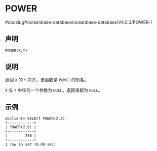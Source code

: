 POWER 
==========================
#docslug#/oceanbase-database/oceanbase-database/V4.0.0/POWER-1


声明 
-----------------------

```unknow
POWER(X,Y)
```



说明 
-----------------------

返回 `X` 的 `Y` 次方，该函数是 `POW()` 的别名。

`X` 与 `Y` 中任何一个参数为 `NULL`，返回值都为 `NULL`。

示例 
-----------------------

```unknow
obclient> SELECT POWER(2,8);
+------------+
| POWER(2,8) |
+------------+
|        256 |
+------------+
1 row in set (0.00 sec)
```



